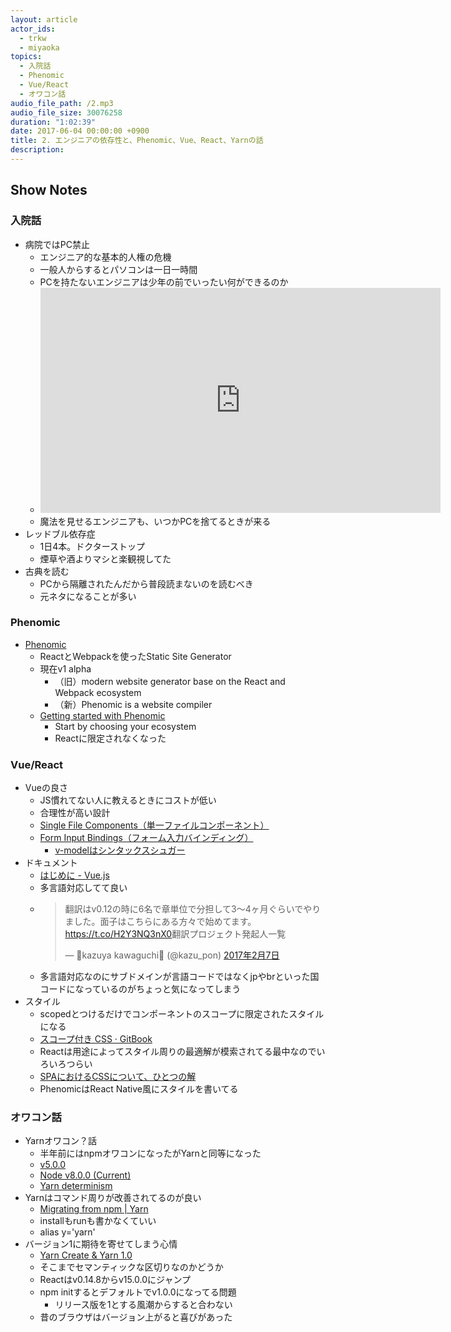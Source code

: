 ```yaml
---
layout: article
actor_ids:
  - trkw
  - miyaoka
topics:
  - 入院話
  - Phenomic
  - Vue/React
  - オワコン話
audio_file_path: /2.mp3
audio_file_size: 30076258
duration: "1:02:39"
date: 2017-06-04 00:00:00 +0900
title: 2. エンジニアの依存性と、Phenomic、Vue、React、Yarnの話
description:
---
```


## Show Notes

### 入院話

- 病院ではPC禁止
  - エンジニア的な基本的人権の危機
  - 一般人からするとパソコンは一日一時間
  - PCを持たないエンジニアは少年の前でいったい何ができるのか
  - <iframe width="640" height="360" src="https://www.youtube.com/embed/hnX0L4I_8IQ" frameborder="0" allowfullscreen></iframe>
  - 魔法を見せるエンジニアも、いつかPCを捨てるときが来る
- レッドブル依存症
  - 1日4本。ドクターストップ
  - 煙草や酒よりマシと楽観視してた
- 古典を読む
  - PCから隔離されたんだから普段読まないのを読むべき
  - 元ネタになることが多い

### Phenomic

- [Phenomic](https://phenomic.io/)
  - ReactとWebpackを使ったStatic Site Generator
  - 現在v1 alpha
    - （旧）modern website generator base on the React and Webpack ecosystem
    - （新）Phenomic is a website compiler
  - [Getting started with Phenomic](https://phenomic.io/docs/getting-started)
    - Start by choosing your ecosystem
    - Reactに限定されなくなった

### Vue/React

- Vueの良さ
  - JS慣れてない人に教えるときにコストが低い
  - 合理性が高い設計
  - [Single File Components（単一ファイルコンポーネント）](https://jp.vuejs.org/v2/guide/single-file-components.html)
  - [Form Input Bindings（フォーム入力バインディング）](https://jp.vuejs.org/v2/guide/forms.html)
    - [v-modelはシンタックスシュガー](https://jp.vuejs.org/v2/guide/components.html#%E3%82%AB%E3%82%B9%E3%82%BF%E3%83%A0%E3%82%A4%E3%83%99%E3%83%B3%E3%83%88%E3%82%92%E4%BD%BF%E7%94%A8%E3%81%97%E3%81%9F%E3%83%95%E3%82%A9%E3%83%BC%E3%83%A0%E5%85%A5%E5%8A%9B%E3%82%B3%E3%83%B3%E3%83%9D%E3%83%BC%E3%83%8D%E3%83%B3%E3%83%88)
- ドキュメント
  - [はじめに - Vue.js](https://jp.vuejs.org/v2/guide/)
  - 多言語対応してて良い
  - <blockquote class="twitter-tweet" data-conversation="none" data-lang="ja"><p lang="ja" dir="ltr">翻訳はv0.12の時に6名で章単位で分担して3〜4ヶ月ぐらいでやりました。面子はこちらにある方々で始めてます。<a href="https://t.co/H2Y3NQ3nX0">https://t.co/H2Y3NQ3nX0</a>翻訳プロジェクト発起人一覧</p>&mdash; 🐤kazuya kawaguchi🐤 (@kazu_pon) <a href="https://twitter.com/kazu_pon/status/828857706853199873">2017年2月7日</a></blockquote>
  - 多言語対応なのにサブドメインが言語コードではなくjpやbrといった国コードになっているのがちょっと気になってしまう
- スタイル
  - scopedとつけるだけでコンポーネントのスコープに限定されたスタイルになる
  - [スコープ付き CSS · GitBook](https://vue-loader.vuejs.org/ja/features/scoped-css.html)
  - Reactは用途によってスタイル周りの最適解が模索されてる最中なのでいろいろつらい
  - [SPAにおけるCSSについて、ひとつの解](http://yoshiko.hatenablog.jp/entry/css-in-js)
  - PhenomicはReact Native風にスタイルを書いてる

### オワコン話

- Yarnオワコン？話
  - 半年前にはnpmオワコンになったがYarnと同等になった
  - [v5.0.0](http://blog.npmjs.org/post/161081169345/v500)
  - [Node v8.0.0 (Current)](https://nodejs.org/en/blog/release/v8.0.0/)
  - [Yarn determinism](https://yarnpkg.com/blog/2017/05/31/determinism/)
- Yarnはコマンド周りが改善されてるのが良い
  - [Migrating from npm \| Yarn](https://yarnpkg.com/lang/en/docs/migrating-from-npm/#toc-cli-commands-comparison)
  - installもrunも書かなくていい
  - alias y='yarn'
- バージョン1に期待を寄せてしまう心情
  - [Yarn Create & Yarn 1.0](https://yarnpkg.com/blog/2017/05/12/introducing-yarn/)
  - そこまでセマンティックな区切りなのかどうか
  - Reactはv0.14.8からv15.0.0にジャンプ
  - npm initするとデフォルトでv1.0.0になってる問題
    - リリース版を1とする風潮からすると合わない
  - 昔のブラウザはバージョン上がると喜びがあった

<script async src="//platform.twitter.com/widgets.js" charset="utf-8"></script>
